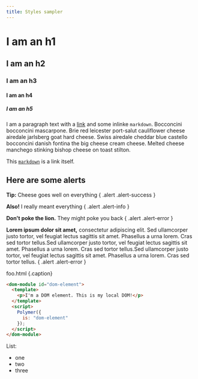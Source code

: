 ```yaml
---
title: Styles sampler
---
```


<!-- toc -->

# I am an h1

## I am an h2

### I am an h3

#### I am an h4

##### I am an h5

I am a paragraph text with a [link]() and some inlinke `markdown`.
Bocconcini bocconcini mascarpone. Brie red leicester port-salut cauliflower cheese airedale jarlsberg goat hard cheese. Swiss airedale cheddar blue castello bocconcini danish fontina the big cheese cream cheese. Melted cheese manchego stinking bishop cheese on toast stilton.

This [`markdown`]() is a link itself.

## Here are some alerts

**Tip:** Cheese goes well on everything
{ .alert .alert-success }

**Also!** I really meant everything
{ .alert .alert-info }

**Don't poke the lion.** They might poke you back
{ .alert .alert-error }

**Lorem ipsum dolor sit amet,** consectetur adipiscing elit. Sed ullamcorper justo tortor, vel feugiat lectus sagittis sit amet. Phasellus a urna lorem. Cras sed tortor tellus.Sed ullamcorper justo tortor, vel feugiat lectus sagittis sit amet. Phasellus a urna lorem. Cras sed tortor tellus.Sed ullamcorper justo tortor, vel feugiat lectus sagittis sit amet. Phasellus a urna lorem. Cras sed tortor tellus.
{ .alert .alert-error }


foo.html {.caption}
```html
<dom-module id="dom-element">
  <template>
    <p>I'm a DOM element. This is my local DOM!</p>
  </template>
  <script>
    Polymer({
      is: "dom-element"
    });
  </script>
</dom-module>
```

List:

- one
- two
- three

